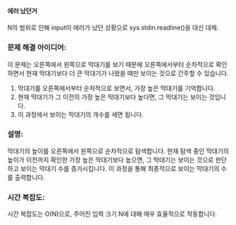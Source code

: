#### 에러 났던거
N의 범위로 인해 input이 에러가 났던 상황으로 sys.stdin.readline()을 대신 대체.

### 문제 해결 아이디어:
이 문제는 오른쪽에서 왼쪽으로 막대기를 보기 때문에 오른쪽에서부터 순차적으로 확인하면서 현재 막대기보다 더 큰 막대기가 나왔을 때만 보이는 것으로 간주할 수 있습니다.

1. 막대기를 오른쪽에서부터 순차적으로 보면서, 가장 높은 막대기를 기억합니다.
2. 현재 막대기가 그 이전의 가장 높은 막대기보다 높다면, 그 막대기는 보이는 것입니다.
3. 이 과정에서 보이는 막대기의 개수를 세면 됩니다.

### 설명:
막대기의 높이를 오른쪽에서 왼쪽으로 순차적으로 탐색합니다.
현재 탐색 중인 막대기의 높이가 이전까지 확인한 가장 높은 막대기보다 높으면, 그 막대기는 보이는 것으로 판단하고 보이는 막대기 수를 증가시킵니다.
이 과정을 통해 최종적으로 보이는 막대기의 수를 출력합니다.

### 시간 복잡도:
시간 복잡도는 O(N)으로, 주어진 입력 크기 N에 대해 매우 효율적으로 작동합니다.
